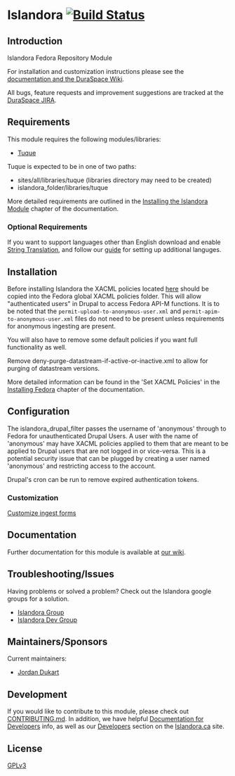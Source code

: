 # Islandora [![Build Status](https://travis-ci.org/Islandora/islandora.png?branch=7.x)](https://travis-ci.org/Islandora/islandora)

## Introduction

Islandora Fedora Repository Module

For installation and customization instructions please see the [documentation and the DuraSpace Wiki](https://wiki.duraspace.org/display/ISLANDORA/Islandora).

All bugs, feature requests and improvement suggestions are tracked at the [DuraSpace JIRA](https://jira.duraspace.org/browse/ISLANDORA).


## Requirements

This module requires the following modules/libraries:

* [Tuque](https://github.com/islandora/tuque)

Tuque is expected to be in one of two paths:

* sites/all/libraries/tuque (libraries directory may need to be created)
* islandora_folder/libraries/tuque

More detailed requirements are outlined in the [Installing the Islandora Module](https://wiki.duraspace.org/display/ISLANDORA712/Installing+the+Islandora+Module) chapter of the documentation.

### Optional Requirements

If you want to support languages other than English download and enable [String Translation](https://drupal.org/project/i18n), and follow our [guide](wiki/Multilingual-Support) for setting up additional languges.

## Installation

Before installing Islandora the XACML policies located [here](https://github.com/Islandora/islandora-xacml-policies) should be copied into the Fedora global XACML policies folder. This will allow "authenticated users" in Drupal to access Fedora API-M functions. It is to be noted that the `permit-upload-to-anonymous-user.xml` and `permit-apim-to-anonymous-user.xml` files do not need to be present unless requirements for anonymous ingesting are present.

You will also have to remove some default policies if you want full functionality as well.

Remove deny-purge-datastream-if-active-or-inactive.xml to allow for purging of datastream versions.

More detailed information can be found in the 'Set XACML Policies' in the [Installing Fedora](https://wiki.duraspace.org/display/ISLANDORA713/Installing+Fedora) chapter of the documentation.

## Configuration

The islandora_drupal_filter passes the username of 'anonymous' through to Fedora for unauthenticated Drupal Users. A user with the name of 'anonymous' may have XACML policies applied to them that are meant to be applied to Drupal users that are not logged in or vice-versa. This is a potential security issue that can be plugged by creating a user named 'anonymous' and restricting access to the account.

Drupal's cron can be run to remove expired authentication tokens.

### Customization

[Customize ingest forms](http://github.com/Islandora/islandora/wiki/Multi-paged-Ingest-Forms)

## Documentation

Further documentation for this module is available at [our wiki](https://wiki.duraspace.org/display/ISLANDORA/Islandora+Core+Module).

## Troubleshooting/Issues

Having problems or solved a problem? Check out the Islandora google groups for a solution.

* [Islandora Group](https://groups.google.com/forum/?hl=en&fromgroups#!forum/islandora)
* [Islandora Dev Group](https://groups.google.com/forum/?hl=en&fromgroups#!forum/islandora-dev)

## Maintainers/Sponsors

Current maintainers:

* [Jordan Dukart](https://github.com/jordandukart)

## Development

If you would like to contribute to this module, please check out [CONTRIBUTING.md](CONTRIBUTING.md). In addition, we have helpful [Documentation for Developers](https://github.com/Islandora/islandora/wiki#wiki-documentation-for-developers) info, as well as our [Developers](http://islandora.ca/developers) section on the [Islandora.ca](http://islandora.ca) site.

## License

[GPLv3](http://www.gnu.org/licenses/gpl-3.0.txt)

